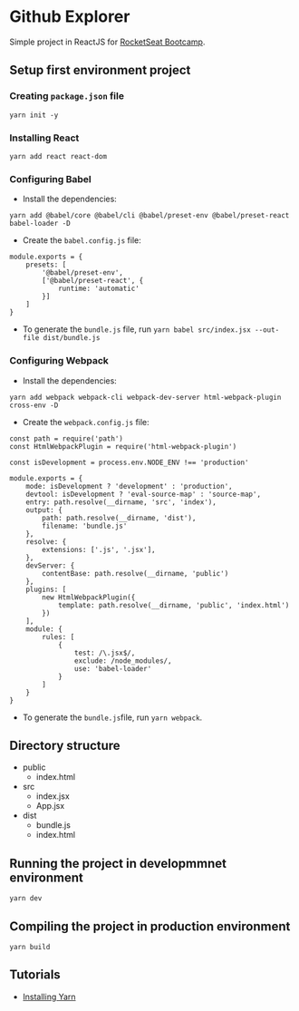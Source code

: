 # Github Explorer
Simple project in ReactJS for [RocketSeat Bootcamp](https://rocketseat.com.br/ignite).

## Setup first environment project
### Creating `package.json` file
```
yarn init -y
```
### Installing React
```
yarn add react react-dom
```

### Configuring Babel
* Install the dependencies:
```
yarn add @babel/core @babel/cli @babel/preset-env @babel/preset-react babel-loader -D
```
* Create the `babel.config.js` file:
```
module.exports = {
    presets: [
        '@babel/preset-env',
        ['@babel/preset-react', {
            runtime: 'automatic'
        }]
    ]
}
```
* To generate the `bundle.js` file, run `yarn babel src/index.jsx --out-file dist/bundle.js`

### Configuring Webpack
* Install the dependencies:
```
yarn add webpack webpack-cli webpack-dev-server html-webpack-plugin cross-env -D
```
* Create the `webpack.config.js` file:
```
const path = require('path')
const HtmlWebpackPlugin = require('html-webpack-plugin')

const isDevelopment = process.env.NODE_ENV !== 'production'

module.exports = {
    mode: isDevelopment ? 'development' : 'production',
    devtool: isDevelopment ? 'eval-source-map' : 'source-map',
    entry: path.resolve(__dirname, 'src', 'index'),
    output: {
        path: path.resolve(__dirname, 'dist'),
        filename: 'bundle.js'
    },
    resolve: {
        extensions: ['.js', '.jsx'],
    },
    devServer: {
        contentBase: path.resolve(__dirname, 'public')
    },
    plugins: [
        new HtmlWebpackPlugin({
            template: path.resolve(__dirname, 'public', 'index.html')
        })
    ],
    module: {
        rules: [
            {
                test: /\.jsx$/,
                exclude: /node_modules/,
                use: 'babel-loader'
            }
        ]
    }
}
```
* To generate the `bundle.js`file, run `yarn webpack`.

## Directory structure
- public
    - index.html
- src
    - index.jsx
    - App.jsx
- dist
    - bundle.js
    - index.html

## Running the project in developmmnet environment
```
yarn dev
```

## Compiling the project in production environment
```
yarn build
```

## Tutorials
* [Installing Yarn](https://classic.yarnpkg.com/en/docs/install)